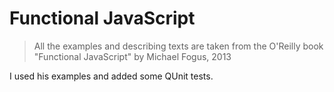 Functional JavaScript
===

> All the examples and describing texts are taken from the O'Reilly book "Functional JavaScript" by Michael Fogus, 2013

I used his examples and added some QUnit tests.